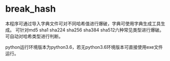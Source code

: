 # break_hash
本程序可通过导入字典文件可对不同哈希值进行爆破，字典可使用字典生成工具生成。
可针对md5 sha1 sha224 sha256 sha384 sha512六种常见类型进行爆破。
可自动对哈希类型进行判断。

python运行环境版本为python3.6，若无python3.6环境版本可直接使用exe文件运行。
